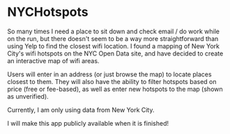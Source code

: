 NYCHotspots
===========

So many times I need a place to sit down and check email / do work while on the run, but there doesn't seem to be a way more straightforward than using Yelp to find the closest wifi location. I found a mapping of New York City's wifi hotspots on the NYC Open Data site, and have decided to create an interactive map of wifi areas. 

Users will enter in an address (or just browse the map) to locate places closest to them. They will also have the ability to filter hotspots based on price (free or fee-based), as well as enter new hotspots to the map (shown as unverified).

Currently, I am only using data from New York City.

I will make this app publicly available when it is finished!


